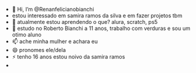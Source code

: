 - 👋 Hi, I’m @Renanfelicianobianchi
- estou interessado em samira ramos da silva e em fazer projetos tbm
- 🌱 atualmente estou aprendendo o que? alura, scratch, ps5
- 💞️ estudo no Roberto Bianchi a 11 anos, trabalho com verduras e sou um otimo aluno 
- 📫 ache minha mulher e achara eu
- 😄 pronomes ele/dela
- ⚡ tenho 16 anos estou noivo da samira ramos
- 
<!---
Renanfelicianobianchi/Renanfelicianobianchi is a ✨ special ✨ repository because its `README.md` (this file) appears on your GitHub profile.
You can click the Preview link to take a look at your changes.
--->
